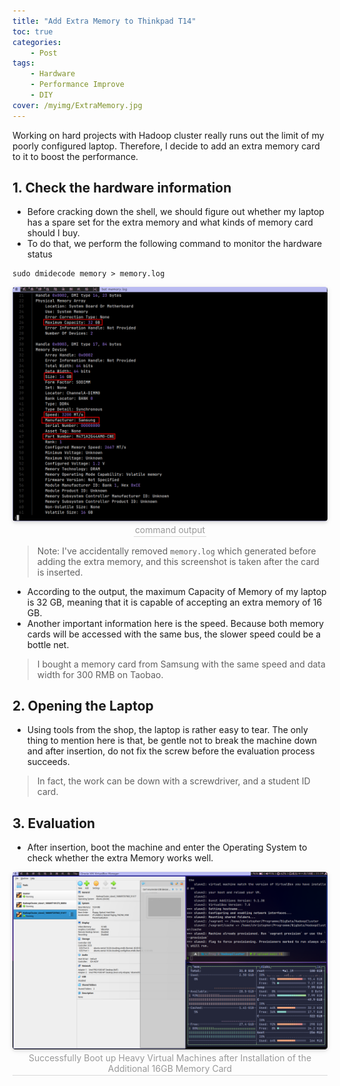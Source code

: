 ```yaml
---
title: "Add Extra Memory to Thinkpad T14"
toc: true
categories:
    - Post
tags:
    - Hardware
    - Performance Improve
    - DIY
cover: /myimg/ExtraMemory.jpg
---
```


Working on hard projects with Hadoop cluster really runs out the limit of my poorly configured laptop. Therefore, I decide to add an extra memory card to it to boost the performance.

<!-- more -->

## 1. Check the hardware information

* Before cracking down the shell, we should figure out whether my laptop has a spare set for the extra memory and what kinds of memory card should I buy.
* To do that, we perform the following command to monitor the hardware status
```shell
sudo dmidecode memory > memory.log
```


<center>
    <img style="border-radius: 0.3125em;box-shadow: 0 2px 4px 0 rgba(34,36,38,.12),0 2px 10px 0 rgba(34,36,38,.08);"
        src="/img/image_2022-12-06-21-38-11.png"><br>
    <div style="color:orange; border-bottom: 1px solid #d9d9d9;display: inline-block;color: #999;padding: 2px;">command output</div>
</center>

> Note: I've accidentally removed `memory.log` which generated before adding the extra memory, and this screenshot is taken after the card is inserted.

* According to the output, the maximum Capacity of Memory of my laptop is 32 GB, meaning that it is capable of accepting an extra memory of 16 GB.
* Another important information here is the speed. Because both memory cards will be accessed with the same bus, the slower speed could be a bottle net.
> I bought a memory card from Samsung with the same speed and data width for 300 RMB on Taobao.

## 2. Opening the Laptop

* Using tools from the shop, the laptop is rather easy to tear. The only thing to mention here is that, be gentle not to break the machine down and after insertion, do not fix the screw before the evaluation process succeeds.

> In fact, the work can be down with a screwdriver, and a student ID card.

## 3.  Evaluation

* After insertion, boot the machine and enter the Operating System to check whether the extra Memory works well.

<center>
    <img style="border-radius: 0.3125em;box-shadow: 0 2px 4px 0 rgba(34,36,38,.12),0 2px 10px 0 rgba(34,36,38,.08);"
        src="/img/image_2022-11-18-11-20-48.png"><br>
    <div style="color:orange; border-bottom: 1px solid #d9d9d9;display: inline-block;color: #999;padding: 2px;">Successfully Boot up Heavy Virtual Machines after Installation of the Additional 16GB Memory Card</div>
</center>


